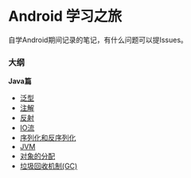 # Android 学习之旅

自学Android期间记录的笔记，有什么问题可以提Issues。

### 大纲

**Java篇** 

- [泛型](./Blog/泛型/泛型fe31e483bcc64f4a96e554c63ea1aa75.md)
- [注解](./Blog/注解/注解3754c1f218474b69ac8425aced366de1.md)
- [反射](./Blog/反射/反射ef1d6b3bcc26482daed357a30837ddbe.md)
- [IO流](./Blog/IO流/IO流4431b6168d6042c8a94dfbea29b71909.md)
- [序列化和反序列化](./Blog/序列化和反序列化/反序列化和序列化c706c866dae0455fa2826631852b1e35.md)
- [JVM](./Blog/JVM/JVM2cc8caca26e24fdba519fdd042566c27.md)
- [对象的分配](./Blog/JVM/对象的分配105f46067a5648399fc95866e3e1b5b3.md)
- [垃圾回收机制(GC)](./Blog/JVM/对象的分配105f46067a5648399fc95866e3e1b5b3.md)

